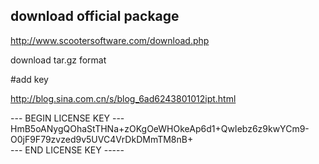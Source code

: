 
download official package 
----------------------------------
http://www.scootersoftware.com/download.php  

download tar.gz format


#add key

http://blog.sina.com.cn/s/blog_6ad6243801012ipt.html  

--- BEGIN LICENSE KEY ---  
HmB5oANygQOhaStTHNa+zOKgOeWHOkeAp6d1+QwIebz6z9kwYCm9-O0jF9F79zvzed9v5UVC4VrDkDMmTM8nB+  
--- END LICENSE KEY -----  
